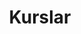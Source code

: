 ---
layout: home_rustacean
title: Kurslar
caption: Kurslar
permalink: /courses/
category : "course"
---